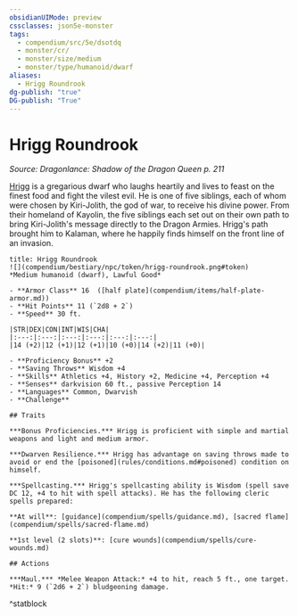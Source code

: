 ```yaml
---
obsidianUIMode: preview
cssclasses: json5e-monster
tags:
  - compendium/src/5e/dsotdq
  - monster/cr/
  - monster/size/medium
  - monster/type/humanoid/dwarf
aliases:
  - Hrigg Roundrook
dg-publish: "true"
DG-publish: "True"
---
```

# Hrigg Roundrook
*Source: Dragonlance: Shadow of the Dragon Queen p. 211*  

[Hrigg](compendium/bestiary/npc/hrigg-roundrook-dsotdq.md) is a gregarious dwarf who laughs heartily and lives to feast on the finest food and fight the vilest evil. He is one of five siblings, each of whom were chosen by Kiri-Jolith, the god of war, to receive his divine power. From their homeland of Kayolin, the five siblings each set out on their own path to bring Kiri-Jolith's message directly to the Dragon Armies. Hrigg's path brought him to Kalaman, where he happily finds himself on the front line of an invasion.

```ad-statblock
title: Hrigg Roundrook
![](compendium/bestiary/npc/token/hrigg-roundrook.png#token)
*Medium humanoid (dwarf), Lawful Good*

- **Armor Class** 16  ([half plate](compendium/items/half-plate-armor.md))
- **Hit Points** 11 (`2d8 + 2`)
- **Speed** 30 ft.

|STR|DEX|CON|INT|WIS|CHA|
|:---:|:---:|:---:|:---:|:---:|:---:|
|14 (+2)|12 (+1)|12 (+1)|10 (+0)|14 (+2)|11 (+0)|

- **Proficiency Bonus** +2
- **Saving Throws** Wisdom +4
- **Skills** Athletics +4, History +2, Medicine +4, Perception +4
- **Senses** darkvision 60 ft., passive Perception 14
- **Languages** Common, Dwarvish
- **Challenge** 

## Traits

***Bonus Proficiencies.*** Hrigg is proficient with simple and martial weapons and light and medium armor.

***Dwarven Resilience.*** Hrigg has advantage on saving throws made to avoid or end the [poisoned](rules/conditions.md#poisoned) condition on himself.

***Spellcasting.*** Hrigg's spellcasting ability is Wisdom (spell save DC 12, +4 to hit with spell attacks). He has the following cleric spells prepared:

**At will**: [guidance](compendium/spells/guidance.md), [sacred flame](compendium/spells/sacred-flame.md)

**1st level (2 slots)**: [cure wounds](compendium/spells/cure-wounds.md)

## Actions

***Maul.*** *Melee Weapon Attack:* +4 to hit, reach 5 ft., one target. *Hit:* 9 (`2d6 + 2`) bludgeoning damage.
```
^statblock